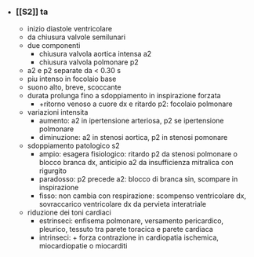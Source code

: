 - ### [[S2]] ta
	- inizio diastole ventricolare
	- da chiusura valvole semilunari
	- due componenti
		- chiusura valvola aortica intensa a2
		- chiusura valvola polmonare p2
	- a2 e p2 separate da < 0.30 s
	- piu intenso in focolaio base
	- suono alto, breve, scoccante
	- durata prolunga fino a sdoppiamento in inspirazione forzata
		- +ritorno venoso a cuore dx e ritardo p2: focolaio polmonare
	- variazioni intensita
		- aumento: a2 in ipertensione arteriosa, p2 se ipertensione polmonare
		- diminuzione: a2 in stenosi aortica, p2 in stenosi pomonare
	- sdoppiamento patologico s2
		- ampio: esagera fisiologico: ritardo p2 da stenosi polmonare o blocco branca dx, anticipio a2 da insufficienza mitralica con rigurgito
		- paradosso: p2 precede a2: blocco di branca sin, scompare in inspirazione
		- fisso: non cambia con respirazione: scompenso ventricolare dx, sovraccarico ventricolare dx da pervieta interatriale
	- riduzione dei toni cardiaci
		- estrinseci: enfisema polmonare, versamento pericardico, pleurico, tessuto tra parete toracica e parete cardiaca
		- intrinseci: + forza contrazione in cardiopatia ischemica, miocardiopatie o miocarditi